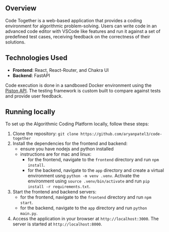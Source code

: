 ## Overview
Code Together is a web-based application that provides a coding environment for algorithmic problem-solving. Users can write code in an advanced code editor with VSCode like features and run it against a set of predefined test cases, receiving feedback on the correctness of their solutions.

## Technologies Used
- **Frontend**: React, React-Router, and Chakra UI
- **Backend**: FastAPI

Code execution is done in a sandboxed Docker environment using the [Piston API](https://github.com/engineer-man/piston). The testing framework is custom built to compare against tests and provide user feedback.

## Running locally
To set up the Algorithmic Coding Platform locally, follow these steps:

1. Clone the repository: `git clone https://github.com/aryanpatel3/code-together`
2. Install the dependencies for the frontend and backend:
   - ensure you have nodejs and python installed
   - instructions are for mac and linux:
       - for the frontend, navigate to the `frontend` directory and run `npm install`.
       - for the backend, navigate to the `app` directory and create a virtual environment usng `python -m venv .venv`. Activate the environment using `source .venv/bin/activate` and run `pip install -r requirements.txt`.
3. Start the frontend and backend servers:
   - for the frontend, navigate to the `frontend` directory and run `npm start`.
   - for the backend, navigate to the `app` directory and run `python main.py`.
4. Access the application in your browser at `http://localhost:3000`. The server is started at `http://localhost:8000`.
